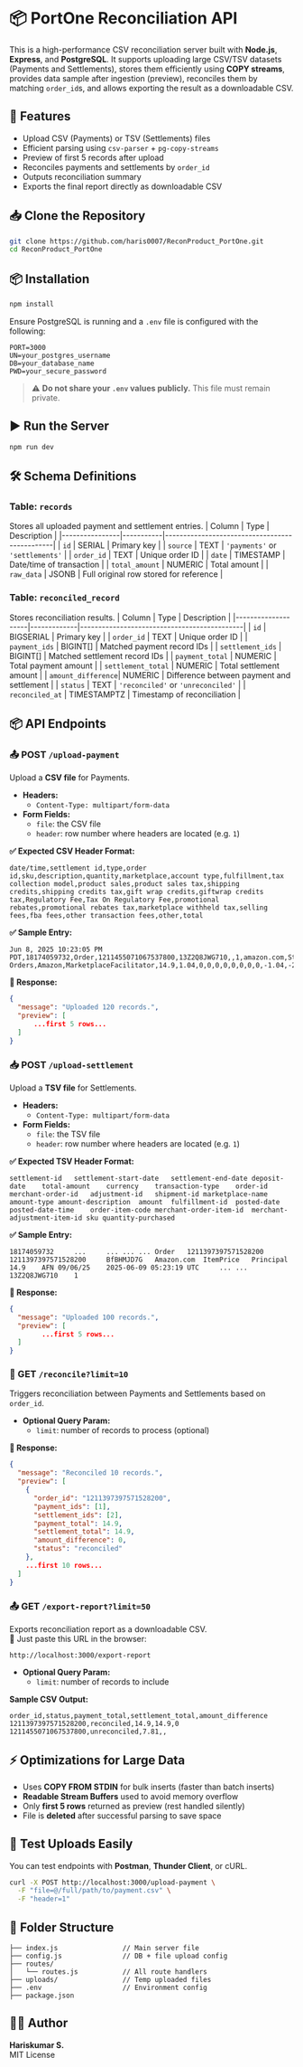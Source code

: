 # 📦 PortOne Reconciliation API
This is a high-performance CSV reconciliation server built with **Node.js**, **Express**, and **PostgreSQL**. It supports uploading large CSV/TSV datasets (Payments and Settlements), stores them efficiently using **COPY streams**, provides data sample after ingestion (preview), reconciles them by matching `order_id`s, and allows exporting the result as a downloadable CSV.

## 🚀 Features
- Upload CSV (Payments) or TSV (Settlements) files  
- Efficient parsing using `csv-parser` + `pg-copy-streams`  
- Preview of first 5 records after upload  
- Reconciles payments and settlements by `order_id`  
- Outputs reconciliation summary  
- Exports the final report directly as downloadable CSV

## 📥 Clone the Repository
```bash
git clone https://github.com/haris0007/ReconProduct_PortOne.git
cd ReconProduct_PortOne
```

## 📦 Installation
```bash
npm install
```
Ensure PostgreSQL is running and a `.env` file is configured with the following:
```
PORT=3000
UN=your_postgres_username
DB=your_database_name
PWD=your_secure_password
```
> ⚠️ **Do not share your `.env` values publicly.** This file must remain private.

## ▶️ Run the Server
```bash
npm run dev
```

## 🛠 Schema Definitions

### Table: `records`
Stores all uploaded payment and settlement entries.
| Column         | Type      | Description                                   |
|----------------|-----------|-----------------------------------------------|
| `id`           | SERIAL    | Primary key                                   |
| `source`       | TEXT      | `'payments'` or `'settlements'`               |
| `order_id`     | TEXT      | Unique order ID                               |
| `date`         | TIMESTAMP | Date/time of transaction                      |
| `total_amount` | NUMERIC   | Total amount                                  |
| `raw_data`     | JSONB     | Full original row stored for reference        |

### Table: `reconciled_record`
Stores reconciliation results.
| Column             | Type        | Description                                 |
|--------------------|-------------|---------------------------------------------|
| `id`               | BIGSERIAL   | Primary key                                 |
| `order_id`         | TEXT        | Unique order ID                             |
| `payment_ids`      | BIGINT[]    | Matched payment record IDs                  |
| `settlement_ids`   | BIGINT[]    | Matched settlement record IDs               |
| `payment_total`    | NUMERIC     | Total payment amount                        |
| `settlement_total` | NUMERIC     | Total settlement amount                     |
| `amount_difference`| NUMERIC     | Difference between payment and settlement   |
| `status`           | TEXT        | `'reconciled'` or `'unreconciled'`         |
| `reconciled_at`    | TIMESTAMPTZ | Timestamp of reconciliation                 |

## 📦 API Endpoints

### 📤 POST `/upload-payment`
Upload a **CSV file** for Payments.
- **Headers:**  
  - `Content-Type: multipart/form-data`  
- **Form Fields:**  
  - `file`: the CSV file  
  - `header`: row number where headers are located (e.g. `1`)  

**✅ Expected CSV Header Format:**
```csv
date/time,settlement id,type,order id,sku,description,quantity,marketplace,account type,fulfillment,tax collection model,product sales,product sales tax,shipping credits,shipping credits tax,gift wrap credits,giftwrap credits tax,Regulatory Fee,Tax On Regulatory Fee,promotional rebates,promotional rebates tax,marketplace withheld tax,selling fees,fba fees,other transaction fees,other,total
```

**✅ Sample Entry:**
```csv
Jun 8, 2025 10:23:05 PM PDT,18174059732,Order,1211455071067537800,13Z2Q8JWG710,,1,amazon.com,Standard Orders,Amazon,MarketplaceFacilitator,14.9,1.04,0,0,0,0,0,0,0,0,-1.04,-2.24,-4.85,0,0,7.81
```

**🔁 Response:**
```json
{
  "message": "Uploaded 120 records.",
  "preview": [
      ...first 5 rows...
  ]
}
```

### 📥 POST `/upload-settlement`
Upload a **TSV file** for Settlements.
- **Headers:**  
  - `Content-Type: multipart/form-data`  
- **Form Fields:**  
  - `file`: the TSV file  
  - `header`: row number where headers are located (e.g. `1`)  

**✅ Expected TSV Header Format:**
```tsv
settlement-id	settlement-start-date	settlement-end-date	deposit-date	total-amount	currency	transaction-type	order-id	merchant-order-id	adjustment-id	shipment-id	marketplace-name	amount-type	amount-description	amount	fulfillment-id	posted-date	posted-date-time	order-item-code	merchant-order-item-id	merchant-adjustment-item-id	sku	quantity-purchased
```

**✅ Sample Entry:**
```tsv
18174059732		...		...	...	...	Order	1211397397571528200	1211397397571528200		BfBHMJD7G	Amazon.com	ItemPrice	Principal	14.9	AFN	09/06/25	2025-06-09 05:23:19 UTC		...	...	13Z2Q8JWG710	1
```

**🔁 Response:**
```json
{
  "message": "Uploaded 100 records.",
  "preview": [
        ...first 5 rows...
  ]
}
```

### 🔄 GET `/reconcile?limit=10`
Triggers reconciliation between Payments and Settlements based on `order_id`.
- **Optional Query Param:**
  - `limit`: number of records to process (optional)

**🔁 Response:**
```json
{
  "message": "Reconciled 10 records.",
  "preview": [
    {
      "order_id": "1211397397571528200",
      "payment_ids": [1],
      "settlement_ids": [2],
      "payment_total": 14.9,
      "settlement_total": 14.9,
      "amount_difference": 0,
      "status": "reconciled"
    },
    ...first 10 rows...
  ]
}
```

### 📤 GET `/export-report?limit=50`
Exports reconciliation report as a downloadable CSV.  
🧾 Just paste this URL in the browser:
```
http://localhost:3000/export-report
```
- **Optional Query Param:**
  - `limit`: number of records to include

**Sample CSV Output:**
```csv
order_id,status,payment_total,settlement_total,amount_difference
1211397397571528200,reconciled,14.9,14.9,0
1211455071067537800,unreconciled,7.81,, 
```

## ⚡ Optimizations for Large Data
- Uses **COPY FROM STDIN** for bulk inserts (faster than batch inserts)  
- **Readable Stream Buffers** used to avoid memory overflow  
- Only **first 5 rows** returned as preview (rest handled silently)  
- File is **deleted** after successful parsing to save space

## 🧪 Test Uploads Easily
You can test endpoints with **Postman**, **Thunder Client**, or cURL.
```bash
curl -X POST http://localhost:3000/upload-payment \
  -F "file=@/full/path/to/payment.csv" \
  -F "header=1"
```

## 📁 Folder Structure
```
├── index.js                // Main server file
├── config.js               // DB + file upload config
├── routes/
│   └── routes.js           // All route handlers
├── uploads/                // Temp uploaded files
├── .env                    // Environment config
├── package.json
```

## 👨‍💻 Author
**Hariskumar S.**  
MIT License

